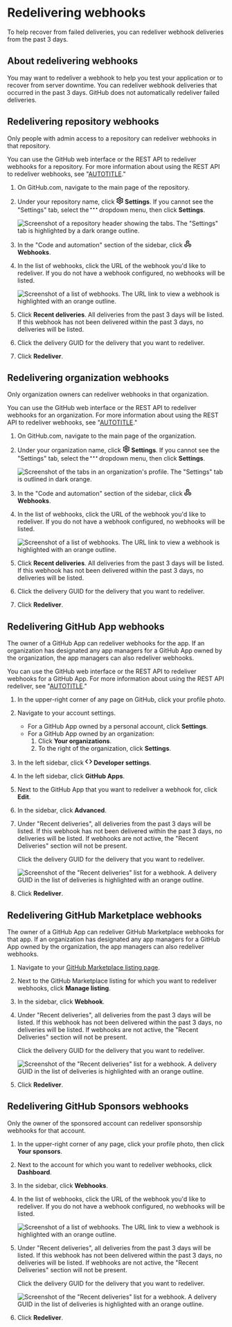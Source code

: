 # Redelivering webhooks

To help recover from failed deliveries, you can redeliver webhook deliveries from the past 3 days.

## About redelivering webhooks

You may want to redeliver a webhook to help you test your application or to recover from server downtime. You can redeliver webhook deliveries that occurred in the past 3 days. GitHub does not automatically redeliver failed deliveries.

## Redelivering repository webhooks

Only people with admin access to a repository can redeliver webhooks in that repository.

You can use the GitHub web interface or the REST API to redeliver webhooks for a repository. For more information about using the REST API to redeliver webhooks, see "[AUTOTITLE](/rest/webhooks/repo-deliveries)."

1. On GitHub.com, navigate to the main page of the repository.
1. Under your repository name, click <svg version="1.1" width="16" height="16" viewBox="0 0 16 16" class="octicon octicon-gear" aria-hidden="true"><path d="M8 0a8.2 8.2 0 0 1 .701.031C9.444.095 9.99.645 10.16 1.29l.288 1.107c.018.066.079.158.212.224.231.114.454.243.668.386.123.082.233.09.299.071l1.103-.303c.644-.176 1.392.021 1.82.63.27.385.506.792.704 1.218.315.675.111 1.422-.364 1.891l-.814.806c-.049.048-.098.147-.088.294.016.257.016.515 0 .772-.01.147.038.246.088.294l.814.806c.475.469.679 1.216.364 1.891a7.977 7.977 0 0 1-.704 1.217c-.428.61-1.176.807-1.82.63l-1.102-.302c-.067-.019-.177-.011-.3.071a5.909 5.909 0 0 1-.668.386c-.133.066-.194.158-.211.224l-.29 1.106c-.168.646-.715 1.196-1.458 1.26a8.006 8.006 0 0 1-1.402 0c-.743-.064-1.289-.614-1.458-1.26l-.289-1.106c-.018-.066-.079-.158-.212-.224a5.738 5.738 0 0 1-.668-.386c-.123-.082-.233-.09-.299-.071l-1.103.303c-.644.176-1.392-.021-1.82-.63a8.12 8.12 0 0 1-.704-1.218c-.315-.675-.111-1.422.363-1.891l.815-.806c.05-.048.098-.147.088-.294a6.214 6.214 0 0 1 0-.772c.01-.147-.038-.246-.088-.294l-.815-.806C.635 6.045.431 5.298.746 4.623a7.92 7.92 0 0 1 .704-1.217c.428-.61 1.176-.807 1.82-.63l1.102.302c.067.019.177.011.3-.071.214-.143.437-.272.668-.386.133-.066.194-.158.211-.224l.29-1.106C6.009.645 6.556.095 7.299.03 7.53.01 7.764 0 8 0Zm-.571 1.525c-.036.003-.108.036-.137.146l-.289 1.105c-.147.561-.549.967-.998 1.189-.173.086-.34.183-.5.29-.417.278-.97.423-1.529.27l-1.103-.303c-.109-.03-.175.016-.195.045-.22.312-.412.644-.573.99-.014.031-.021.11.059.19l.815.806c.411.406.562.957.53 1.456a4.709 4.709 0 0 0 0 .582c.032.499-.119 1.05-.53 1.456l-.815.806c-.081.08-.073.159-.059.19.162.346.353.677.573.989.02.03.085.076.195.046l1.102-.303c.56-.153 1.113-.008 1.53.27.161.107.328.204.501.29.447.222.85.629.997 1.189l.289 1.105c.029.109.101.143.137.146a6.6 6.6 0 0 0 1.142 0c.036-.003.108-.036.137-.146l.289-1.105c.147-.561.549-.967.998-1.189.173-.086.34-.183.5-.29.417-.278.97-.423 1.529-.27l1.103.303c.109.029.175-.016.195-.045.22-.313.411-.644.573-.99.014-.031.021-.11-.059-.19l-.815-.806c-.411-.406-.562-.957-.53-1.456a4.709 4.709 0 0 0 0-.582c-.032-.499.119-1.05.53-1.456l.815-.806c.081-.08.073-.159.059-.19a6.464 6.464 0 0 0-.573-.989c-.02-.03-.085-.076-.195-.046l-1.102.303c-.56.153-1.113.008-1.53-.27a4.44 4.44 0 0 0-.501-.29c-.447-.222-.85-.629-.997-1.189l-.289-1.105c-.029-.11-.101-.143-.137-.146a6.6 6.6 0 0 0-1.142 0ZM11 8a3 3 0 1 1-6 0 3 3 0 0 1 6 0ZM9.5 8a1.5 1.5 0 1 0-3.001.001A1.5 1.5 0 0 0 9.5 8Z"></path></svg> **Settings**. If you cannot see the "Settings" tab, select the **<svg version="1.1" width="16" height="16" viewBox="0 0 16 16" class="octicon octicon-kebab-horizontal" aria-label="More" role="img"><path d="M8 9a1.5 1.5 0 1 0 0-3 1.5 1.5 0 0 0 0 3ZM1.5 9a1.5 1.5 0 1 0 0-3 1.5 1.5 0 0 0 0 3Zm13 0a1.5 1.5 0 1 0 0-3 1.5 1.5 0 0 0 0 3Z"></path></svg>** dropdown menu, then click **Settings**.

   ![Screenshot of a repository header showing the tabs. The "Settings" tab is highlighted by a dark orange outline.](/assets/images/help/repository/repo-actions-settings.png)
1. In the "Code and automation" section of the sidebar, click **<svg version="1.1" width="16" height="16" viewBox="0 0 16 16" class="octicon octicon-webhook" aria-hidden="true"><path d="M5.5 4.25a2.25 2.25 0 0 1 4.5 0 .75.75 0 0 0 1.5 0 3.75 3.75 0 1 0-6.14 2.889l-2.272 4.258a.75.75 0 0 0 1.324.706L7 7.25a.75.75 0 0 0-.309-1.015A2.25 2.25 0 0 1 5.5 4.25Z"></path><path d="M7.364 3.607a.75.75 0 0 1 1.03.257l2.608 4.349a3.75 3.75 0 1 1-.628 6.785.75.75 0 0 1 .752-1.299 2.25 2.25 0 1 0-.033-3.88.75.75 0 0 1-1.03-.256L7.107 4.636a.75.75 0 0 1 .257-1.03Z"></path><path d="M2.9 8.776A.75.75 0 0 1 2.625 9.8 2.25 2.25 0 1 0 6 11.75a.75.75 0 0 1 .75-.751h5.5a.75.75 0 0 1 0 1.5H7.425a3.751 3.751 0 1 1-5.55-3.998.75.75 0 0 1 1.024.274Z"></path></svg> Webhooks**.
1. In the list of webhooks, click the URL of the webhook you'd like to redeliver. If you do not have a webhook configured, no webhooks will be listed.

   ![Screenshot of a list of webhooks. The URL link to view a webhook is highlighted with an orange outline.](/assets/images/enterprise/site-admin-settings/click-global-webhook.png)
1. Click **Recent deliveries**. All deliveries from the past 3 days will be listed. If this webhook has not been delivered within the past 3 days, no deliveries will be listed.
1. Click the delivery GUID for the delivery that you want to redeliver.
1. Click **Redeliver**.

## Redelivering organization webhooks

Only organization owners can redeliver webhooks in that organization.

You can use the GitHub web interface or the REST API to redeliver webhooks for an organization. For more information about using the REST API to redeliver webhooks, see "[AUTOTITLE](/rest/orgs/webhooks)."

1. On GitHub.com, navigate to the main page of the organization.
1. Under your organization name, click <svg version="1.1" width="16" height="16" viewBox="0 0 16 16" class="octicon octicon-gear" aria-hidden="true"><path d="M8 0a8.2 8.2 0 0 1 .701.031C9.444.095 9.99.645 10.16 1.29l.288 1.107c.018.066.079.158.212.224.231.114.454.243.668.386.123.082.233.09.299.071l1.103-.303c.644-.176 1.392.021 1.82.63.27.385.506.792.704 1.218.315.675.111 1.422-.364 1.891l-.814.806c-.049.048-.098.147-.088.294.016.257.016.515 0 .772-.01.147.038.246.088.294l.814.806c.475.469.679 1.216.364 1.891a7.977 7.977 0 0 1-.704 1.217c-.428.61-1.176.807-1.82.63l-1.102-.302c-.067-.019-.177-.011-.3.071a5.909 5.909 0 0 1-.668.386c-.133.066-.194.158-.211.224l-.29 1.106c-.168.646-.715 1.196-1.458 1.26a8.006 8.006 0 0 1-1.402 0c-.743-.064-1.289-.614-1.458-1.26l-.289-1.106c-.018-.066-.079-.158-.212-.224a5.738 5.738 0 0 1-.668-.386c-.123-.082-.233-.09-.299-.071l-1.103.303c-.644.176-1.392-.021-1.82-.63a8.12 8.12 0 0 1-.704-1.218c-.315-.675-.111-1.422.363-1.891l.815-.806c.05-.048.098-.147.088-.294a6.214 6.214 0 0 1 0-.772c.01-.147-.038-.246-.088-.294l-.815-.806C.635 6.045.431 5.298.746 4.623a7.92 7.92 0 0 1 .704-1.217c.428-.61 1.176-.807 1.82-.63l1.102.302c.067.019.177.011.3-.071.214-.143.437-.272.668-.386.133-.066.194-.158.211-.224l.29-1.106C6.009.645 6.556.095 7.299.03 7.53.01 7.764 0 8 0Zm-.571 1.525c-.036.003-.108.036-.137.146l-.289 1.105c-.147.561-.549.967-.998 1.189-.173.086-.34.183-.5.29-.417.278-.97.423-1.529.27l-1.103-.303c-.109-.03-.175.016-.195.045-.22.312-.412.644-.573.99-.014.031-.021.11.059.19l.815.806c.411.406.562.957.53 1.456a4.709 4.709 0 0 0 0 .582c.032.499-.119 1.05-.53 1.456l-.815.806c-.081.08-.073.159-.059.19.162.346.353.677.573.989.02.03.085.076.195.046l1.102-.303c.56-.153 1.113-.008 1.53.27.161.107.328.204.501.29.447.222.85.629.997 1.189l.289 1.105c.029.109.101.143.137.146a6.6 6.6 0 0 0 1.142 0c.036-.003.108-.036.137-.146l.289-1.105c.147-.561.549-.967.998-1.189.173-.086.34-.183.5-.29.417-.278.97-.423 1.529-.27l1.103.303c.109.029.175-.016.195-.045.22-.313.411-.644.573-.99.014-.031.021-.11-.059-.19l-.815-.806c-.411-.406-.562-.957-.53-1.456a4.709 4.709 0 0 0 0-.582c-.032-.499.119-1.05.53-1.456l.815-.806c.081-.08.073-.159.059-.19a6.464 6.464 0 0 0-.573-.989c-.02-.03-.085-.076-.195-.046l-1.102.303c-.56.153-1.113.008-1.53-.27a4.44 4.44 0 0 0-.501-.29c-.447-.222-.85-.629-.997-1.189l-.289-1.105c-.029-.11-.101-.143-.137-.146a6.6 6.6 0 0 0-1.142 0ZM11 8a3 3 0 1 1-6 0 3 3 0 0 1 6 0ZM9.5 8a1.5 1.5 0 1 0-3.001.001A1.5 1.5 0 0 0 9.5 8Z"></path></svg> **Settings**. If you cannot see the "Settings" tab, select the **<svg version="1.1" width="16" height="16" viewBox="0 0 16 16" class="octicon octicon-kebab-horizontal" aria-label="More" role="img"><path d="M8 9a1.5 1.5 0 1 0 0-3 1.5 1.5 0 0 0 0 3ZM1.5 9a1.5 1.5 0 1 0 0-3 1.5 1.5 0 0 0 0 3Zm13 0a1.5 1.5 0 1 0 0-3 1.5 1.5 0 0 0 0 3Z"></path></svg>** dropdown menu, then click **Settings**.

   ![Screenshot of the tabs in an organization's profile. The "Settings" tab is outlined in dark orange.](/assets/images/help/discussions/org-settings.png)

1. In the "Code and automation" section of the sidebar, click **<svg version="1.1" width="16" height="16" viewBox="0 0 16 16" class="octicon octicon-webhook" aria-hidden="true"><path d="M5.5 4.25a2.25 2.25 0 0 1 4.5 0 .75.75 0 0 0 1.5 0 3.75 3.75 0 1 0-6.14 2.889l-2.272 4.258a.75.75 0 0 0 1.324.706L7 7.25a.75.75 0 0 0-.309-1.015A2.25 2.25 0 0 1 5.5 4.25Z"></path><path d="M7.364 3.607a.75.75 0 0 1 1.03.257l2.608 4.349a3.75 3.75 0 1 1-.628 6.785.75.75 0 0 1 .752-1.299 2.25 2.25 0 1 0-.033-3.88.75.75 0 0 1-1.03-.256L7.107 4.636a.75.75 0 0 1 .257-1.03Z"></path><path d="M2.9 8.776A.75.75 0 0 1 2.625 9.8 2.25 2.25 0 1 0 6 11.75a.75.75 0 0 1 .75-.751h5.5a.75.75 0 0 1 0 1.5H7.425a3.751 3.751 0 1 1-5.55-3.998.75.75 0 0 1 1.024.274Z"></path></svg> Webhooks**.
1. In the list of webhooks, click the URL of the webhook you'd like to redeliver. If you do not have a webhook configured, no webhooks will be listed.

   ![Screenshot of a list of webhooks. The URL link to view a webhook is highlighted with an orange outline.](/assets/images/enterprise/site-admin-settings/click-global-webhook.png)
1. Click **Recent deliveries**. All deliveries from the past 3 days will be listed. If this webhook has not been delivered within the past 3 days, no deliveries will be listed.
1. Click the delivery GUID for the delivery that you want to redeliver.
1. Click **Redeliver**.

## Redelivering GitHub App webhooks

The owner of a GitHub App can redeliver webhooks for the app. If an organization has designated any app managers for a GitHub App owned by the organization, the app managers can also redeliver webhooks.

You can use the GitHub web interface or the REST API to redeliver webhooks for a GitHub App. For more information about using the REST API redeliver, see "[AUTOTITLE](/rest/apps/webhooks)."

1. In the upper-right corner of any page on GitHub, click your profile photo.
1. Navigate to your account settings.
   - For a GitHub App owned by a personal account, click **Settings**.
   - For a GitHub App owned by an organization:
     1. Click **Your organizations**.
     1. To the right of the organization, click **Settings**.
1. In the left sidebar, click **<svg version="1.1" width="16" height="16" viewBox="0 0 16 16" class="octicon octicon-code" aria-hidden="true"><path d="m11.28 3.22 4.25 4.25a.75.75 0 0 1 0 1.06l-4.25 4.25a.749.749 0 0 1-1.275-.326.749.749 0 0 1 .215-.734L13.94 8l-3.72-3.72a.749.749 0 0 1 .326-1.275.749.749 0 0 1 .734.215Zm-6.56 0a.751.751 0 0 1 1.042.018.751.751 0 0 1 .018 1.042L2.06 8l3.72 3.72a.749.749 0 0 1-.326 1.275.749.749 0 0 1-.734-.215L.47 8.53a.75.75 0 0 1 0-1.06Z"></path></svg> Developer settings**.
1. In the left sidebar, click **GitHub Apps**.
1. Next to the GitHub App that you want to redeliver a webhook for, click **Edit**.
1. In the sidebar, click **Advanced**.
1. Under "Recent deliveries", all deliveries from the past 3 days will be listed. If this webhook has not been delivered within the past 3 days, no deliveries will be listed. If webhooks are not active, the "Recent Deliveries" section will not be present.

   Click the delivery GUID for the delivery that you want to redeliver.

   ![Screenshot of the "Recent deliveries" list for a webhook. A delivery GUID in the list of deliveries is highlighted with an orange outline.](/assets/images/enterprise/site-admin-settings/global-webhooks-recent-deliveries.png)
1. Click **Redeliver**.

## Redelivering GitHub Marketplace webhooks

The owner of a GitHub App can redeliver GitHub Marketplace webhooks for that app. If an organization has designated any app managers for a GitHub App owned by the organization, the app managers can also redeliver webhooks.

1. Navigate to your [GitHub Marketplace listing page](https://github.com/marketplace/manage).
1. Next to the GitHub Marketplace listing for which you want to redeliver webhooks, click **Manage listing**.
1. In the sidebar, click **Webhook**.
1. Under "Recent deliveries", all deliveries from the past 3 days will be listed. If this webhook has not been delivered within the past 3 days, no deliveries will be listed. If webhooks are not active, the "Recent Deliveries" section will not be present.

   Click the delivery GUID for the delivery that you want to redeliver.

   ![Screenshot of the "Recent deliveries" list for a webhook. A delivery GUID in the list of deliveries is highlighted with an orange outline.](/assets/images/enterprise/site-admin-settings/global-webhooks-recent-deliveries.png)
1. Click **Redeliver**.

## Redelivering GitHub Sponsors webhooks

Only the owner of the sponsored account can redeliver sponsorship webhooks for that account.

1. In the upper-right corner of any page, click your profile photo, then click **Your sponsors**.
1. Next to the account for which you want to redeliver webhooks, click **Dashboard**.
1. In the sidebar, click **Webhooks**.
1. In the list of webhooks, click the URL of the webhook you'd like to redeliver. If you do not have a webhook configured, no webhooks will be listed.

   ![Screenshot of a list of webhooks. The URL link to view a webhook is highlighted with an orange outline.](/assets/images/enterprise/site-admin-settings/click-global-webhook.png)
1. Under "Recent deliveries", all deliveries from the past 3 days will be listed. If this webhook has not been delivered within the past 3 days, no deliveries will be listed. If webhooks are not active, the "Recent Deliveries" section will not be present.

   Click the delivery GUID for the delivery that you want to redeliver.

   ![Screenshot of the "Recent deliveries" list for a webhook. A delivery GUID in the list of deliveries is highlighted with an orange outline.](/assets/images/enterprise/site-admin-settings/global-webhooks-recent-deliveries.png)
1. Click **Redeliver**.
